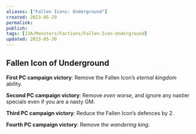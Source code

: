 ```yaml
---
aliases: ["Fallen Icons: Underground"]
created: 2023-05-29
permalink: 
publish: 
tags: [13A/Monsters/Factions/Fallen-Icon-Underground]
updated: 2023-05-30
---
```


## Fallen Icon of Underground

**First PC campaign victory**: Remove the Fallen Icon’s *eternal kingdom*  
ability.

**Second PC campaign victory**: Remove *even worse*, and ignore any nastier specials even if you are a nasty GM.

**Third PC campaign victory**: Reduce the Fallen Icon’s defences by 2.

**Fourth PC campaign victory**: Remove *the wandering king*.
